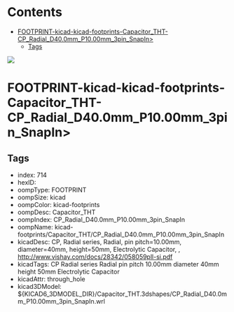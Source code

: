 



Contents
========

* [FOOTPRINT-kicad-kicad-footprints-Capacitor_THT-CP_Radial_D40.0mm_P10.00mm_3pin_SnapIn>](#footprint-kicad-kicad-footprints-capacitor_tht-cp_radial_d400mm_p1000mm_3pin_snapin)
	* [Tags](#tags)
  
![][im]
# FOOTPRINT-kicad-kicad-footprints-Capacitor_THT-CP_Radial_D40.0mm_P10.00mm_3pin_SnapIn>

## Tags

- index: 714
- hexID: 
- oompType: FOOTPRINT
- oompSize: kicad
- oompColor: kicad-footprints
- oompDesc: Capacitor_THT
- oompIndex: CP_Radial_D40.0mm_P10.00mm_3pin_SnapIn
- oompName: kicad-footprints/Capacitor_THT/CP_Radial_D40.0mm_P10.00mm_3pin_SnapIn
- kicadDesc: CP, Radial series, Radial, pin pitch=10.00mm, diameter=40mm, height=50mm, Electrolytic Capacitor, , http://www.vishay.com/docs/28342/058059pll-si.pdf
- kicadTags: CP Radial series Radial pin pitch 10.00mm diameter 40mm height 50mm Electrolytic Capacitor
- kicadAttr: through_hole
- kicad3DModel: ${KICAD6_3DMODEL_DIR}/Capacitor_THT.3dshapes/CP_Radial_D40.0mm_P10.00mm_3pin_SnapIn.wrl



[im]: image.png
